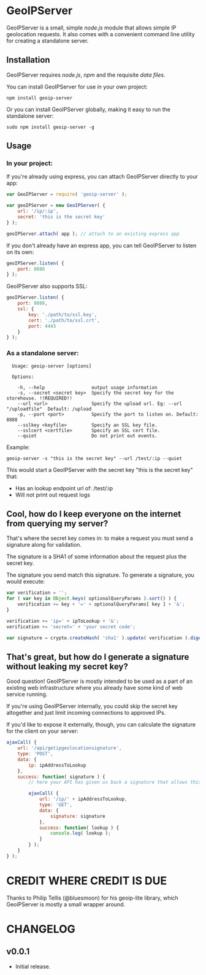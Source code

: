 GeoIPServer
=========

GeoIPServer is a small, simple *node.js* module that allows simple IP geolocation requests. It also comes with a convenient command line utility for creating a standalone server.

## Installation

GeoIPServer requires *node.js*, *npm* and the requisite *data files*.

You can install GeoIPServer for use in your own project:

```
npm install geoip-server
```

Or you can install GeoIPServer globally, making it easy to run the standalone server:

```
sudo npm install geoip-server -g
```

## Usage

### In your project:

If you're already using express, you can attach GeoIPServer directly to your app:

```javascript
var GeoIPServer = require( 'geoip-server' );

var geoIPServer = new GeoIPServer( {
    url: '/ip/:ip',
    secret: 'this is the secret key'
} );

geoIPServer.attach( app ); // attach to an existing express app
```

If you don't already have an express app, you can tell GeoIPServer to listen on its own:

```javascript
geoIPServer.listen( {
    port: 8888 
} );
```

GeoIPServer also supports SSL:

```javascript
geoIPServer.listen( {
    port: 8888,
    ssl: {
        key: './path/to/ssl.key',
        cert: './path/to/ssl.crt',
        port: 4443
    }
} );
```

### As a standalone server:

```
  Usage: geoip-server [options]

  Options:

    -h, --help                 output usage information
    -s, --secret <secret key>  Specify the secret key for the storehouse. !!REQUIRED!!
    --url <url>                Specify the upload url. Eg: --url "/uploadfile"  Default: /upload
    -p, --port <port>          Specify the port to listen on. Default: 8888
    --sslkey <keyfile>         Specify an SSL key file.
    --sslcert <certfile>       Specify an SSL cert file.
    --quiet                    Do not print out events.
```

Example:

```
geoip-server -s "this is the secret key" --url /test/:ip --quiet
```

This would start a GeoIPServer with the secret key "this is the secret key" that:
 - Has an lookup endpoint url of: /test/:ip
 - Will not print out request logs

## Cool, how do I keep everyone on the internet from querying my server?

That's where the secret key comes in: to make a request you must send a signature along for validation.

The signature is a SHA1 of some information about the request plus the secret key.

The signature you send match this signature. To generate a signature, you would execute:

```javascript
var verification = '';
for ( var key in Object.keys( optionalQueryParams ).sort() ) {
    verification += key + '=' + optionalQueryParams[ key ] + '&';
}

verification += 'ip=' + ipToLookup + '&';
verification += 'secret=' + 'your secret code';

var signature = crypto.createHash( 'sha1' ).update( verification ).digest( 'hex' );
```

## That's great, but how do I generate a signature without leaking my secret key?

Good question! GeoIPServer is mostly intended to be used as a part of an existing web infrastructure where you already have some kind of web service running.

If you're using GeoIPServer internally, you could skip the secret key altogether and just limit incoming connections to approved IPs.

If you'd like to expose it externally, though, you can calculate the signature for the client on your server:

```javascript
ajaxCall( {
    url: '/api/getipgeolocationsignature',
    type: 'POST',
    data: {
        ip: ipAddressToLookup
    },
    success: function( signature ) {
        // here your API has given us back a signature that allows this request

        ajaxCall( {
            url: '/ip/' + ipAddressToLookup,
            type: 'GET',
            data: {
                signature: signature
            },
            success: function( lookup ) {
                console.log( lookup );
            }
        } );
    }
} );
```

# CREDIT WHERE CREDIT IS DUE

Thanks to Philip Tellis (@bluesmoon) for his geoip-lite library, which GeoIPServer is mostly a small wrapper around.

# CHANGELOG

v0.0.1
------
- Initial release.
